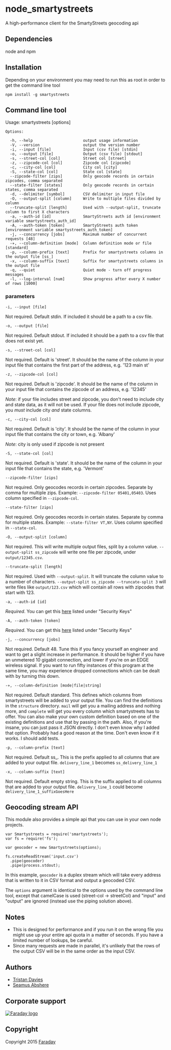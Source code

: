 # node_smartystreets

A high-performance client for the SmartyStreets geocoding api

## Dependencies

node and npm

## Installation

Depending on your environment you may need to run this as root in order to get the command line tool

`npm install -g smartystreets`

## Command line tool

Usage: smartystreets [options]

```
Options:

  -h, --help                      output usage information
  -V, --version                   output the version number
  -i, --input [file]              Input (csv file) [stdin]
  -o, --output [file]             Output (csv file) [stdout]
  -s, --street-col [col]          Street col [street]
  -z, --zipcode-col [col]         Zipcode col [zipcode]
  -c, --city-col [col]            City col [city]
  -S, --state-col [col]           State col [state]
  --zipcode-filter [zips]         Only geocode records in certain zipcodes, comma separated
  --state-filter [states]         Only geocode records in certain states, comma separated
  -d, --delimiter [symbol]        CSV delimiter in input file
  -O, --output-split [column]     Write to multiple files divided by column
  --truncate-split [length]       Used with --output-split, truncate column to first X characters
  -a, --auth-id [id]              SmartyStreets auth id [environment variable smartystreets_auth_id]
  -A, --auth-token [token]        SmartyStreets auth token [environment variable smartystreets_auth_token]
  -j, --concurrency [jobs]        Maximum number of concurrent requests [48]
  -✈, --column-definition [mode]  Column definition mode or file [standard]
  -p, --column-prefix [text]      Prefix for smartystreets columns in the output file [ss_]
  -x, --column-suffix [text]      Suffix for smartystreets columns in the output file
  -q, --quiet                     Quiet mode - turn off progress messages
  -l, --log-interval [num]        Show progress after every X number of rows [1000]
```

### parameters

`-i, --input [file]`

Not required. Default stdin. If included it should be a path to a csv file.

`-o, --output [file]`

Not required. Default stdout. If included it should be a path to a csv file that does not exist yet.

`-s, --street-col [col]`

Not required. Default is 'street'. It should be the name of the column in your input file that contains the first part of the address, e.g. '123 main st'

`-z, --zipcode-col [col]`

Not required. Default is 'zipcode'. It should be the name of the column in your input file that contains the zipcode of an address, e.g. '12345'

_Note_: if your file includes street and zipcode, you don't need to include city and state data, as it will not be used. If your file does not include zipcode, you _must_ include city _and_ state columns.

`-c, --city-col [col]`

Not required. Default is 'city'. It should be the name of the column in your input file that contains the city or town, e.g. 'Albany'

_Note_: city is only used if zipcode is not present

`-S, --state-col [col]`

Not required. Default is 'state'. It should be the name of the column in your input file that contains the state, e.g. 'Vermont'

`--zipcode-filter [zips]`

Not required. Only geocodes records in certain zipcodes. Separate by comma for multiple zips. Example: `--zipcode-filter 05401,05403`. Uses column specified in `--zipcode-col`.

`--state-filter [zips]`

Not required. Only geocodes records in certain states. Separate by comma for multiple states. Example: `--state-filter VT,NY`. Uses column specified in `--state-col`.

`-O, --output-split [column]`

Not required. This will write multiple output files, split by a column value. `--output-split ss_zipcode` will write one file per zipcode, under `output/12345.csv`.

`--truncate-split [length]`

Not required. Used with `--output-split`. It will truncate the column value to a number of characters. `--output-split ss_zipcode --truncate-split 3` will write files like `output/123.csv` which will contain all rows with zipcodes that start with 123.

`-a, --auth-id [id]`

_Required_. You can get this [here](https://smartystreets.com/account/keys) listed under "Security Keys"

`-A, --auth-token [token]`

_Required_. You can get this [here](https://smartystreets.com/account/keys) listed under "Security Keys"

`-j, --concurrency [jobs]`

Not required. Default 48. Tune this if you fancy yourself an engineer and want to get a slight increase in performance. It should be higher if you have an unmetered 10 gigabit connection, and lower if you're on an EDGE wireless signal. If you want to run fifty instances of this program at the same time, you may experience dropped connections which can be dealt with by turning this down.

`-✈, --column-definition [mode|file|string]`

Not required. Default standard. This defines which columns from smartystreets will be added to your output file. You can find the definitions in the `structure` directory. `mail` will get you a mailing address and nothing more, and `complete` will get you every column which smartystreets has to offer. You can also make your own custom definition based on one of the existing definitions and use that by passing in the path. Also, if you're insane, you can just pass it JSON directly. I don't even know why I added that option. Probably had a good reason at the time. Don't even know if it works. I should add tests.

`-p, --column-prefix [text]`

Not required. Default ss_. This is the prefix applied to all columns that are added to your output file. `delivery_line_1` becomes `ss_delivery_line_1`

`-x, --column-suffix [text]`

Not required. Default empty string. This is the suffix applied to all columns that are added to your output file. `delivery_line_1` could become `delivery_line_1_suffixGoesHere`

## Geocoding stream API

This module also provides a simple api that you can use in your own node projects.

```
var Smartystreets = require('smartystreets');
var fs = require('fs');

var geocoder = new Smartystreets(options);

fs.createReadStream('input.csv')
  .pipe(geocoder)
  .pipe(process.stdout);
```

In this example, `geocoder` is a duplex stream which will take every address that is written to it in CSV format and output a geocoded CSV.

The `options` argument is identical to the options used by the command line tool, except that camelCase is used (street-col -> streetCol) and "input" and "output" are ignored (instead use the piping solution above).

## Notes

* This is designed for performance and if you run it on the wrong file you might use up your entire api quota in a matter of seconds. If you have a limited number of lookups, be careful.
* Since many requests are made in parallel, it's unlikely that the rows of the output CSV will be in the same order as the input CSV.

## Authors

* [Tristan Davies](mailto:npm@tristan.io)
* [Seamus Abshere](mailto:seamus@abshere.net)

## Corporate support

<p><a href="http://faraday.io" alt="Faraday"><img src="https://s3.amazonaws.com/creative.faraday.io/logo.png" alt="Faraday logo"/></a></p>

## Copyright

Copyright 2015 [Faraday](http://faraday.io)
